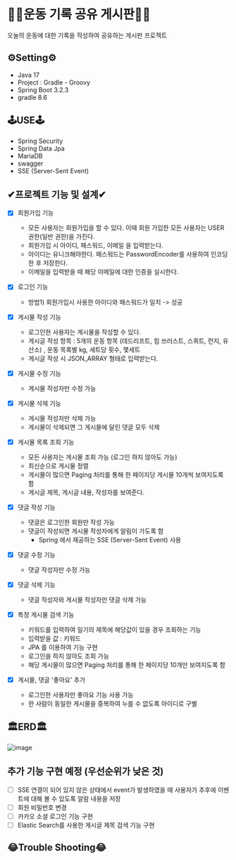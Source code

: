 # 🏃‍♂️운동 기록 공유 게시판🏃‍♂️

오늘의 운동에 대한 기록을 작성하여 공유하는 게시판 프로젝트

## ⚙Setting⚙
- Java 17
- Project : Gradle - Groovy
- Spring Boot 3.2.3
- gradle 8.6 

## 🕹USE🕹
- Spring Security
- Spring Data Jpa
- MariaDB
- swagger
- SSE (Server-Sent Event)

## ✔프로젝트 기능 및 설계✔
- [x] 회원가입 기능
    - 모든 사용자는 회원가입을 할 수 있다. 이때 회원 가입한 모든 사용자는 USER 권한(일반 권한)을 가진다.
    - 회원가입 시 아이디, 패스워드, 이메일 을 입력받는다.
    - 아이디는 유니크해야한다. 패스워드는 PasswordEncoder를 사용하여 인코딩 한 후 저장한다.
    - 이메일을 입력받을 때 해당 이메일에 대한 인증을 실시한다.

- [x] 로그인 기능
    - 방법1) 회원가입시 사용한 아이디와 패스워드가 일치 -> 성공

- [x] 게시물 작성 기능
    - 로그인한 사용자는 게시물을 작성할 수 있다.
    - 게시글 작성 항목 : 5개의 운동 항목 (데드리프트, 힙 쓰러스트, 스쿼트, 런지, 유산소) , 운동 목록별 kg, 세트당 횟수, 몇세트
    - 게시글 작성 시 JSON_ARRAY 형태로 입력받는다.

- [x] 게시물 수정 기능
    - 게시물 작성자만 수정 가능

- [x] 게시물 삭제 기능
    - 게시물 작성자만 삭제 가능
    - 게시물이 삭제되면 그 게시물에 달린 댓글 모두 삭제

- [x] 게시물 목록 조회 기능
    - 모든 사용자는 게시물 조회 가능 (로그인 하지 않아도 가능)
    - 최신순으로 게시물 정렬
    - 게시물이 많으면 Paging 처리를 통해 한 페이지당 게시물 10개씩 보여지도록 함
    - 게시글 제목, 게시글 내용, 작성자를 보여준다.

- [x] 댓글 작성 기능
    - 댓글은 로그인한 회원만 작성 가능
    - 댓글이 작성되면 게시물 작성자에게 알림이 가도록 함
        - Spring 에서 제공하는 SSE (Server-Sent Event) 사용

- [x] 댓글 수정 기능
    - 댓글 작성자만 수정 가능

- [x] 댓글 삭제 기능
    - 댓글 작성자와 게시물 작성자만 댓글 삭제 가능

- [x] 특정 게시물 검색 기능
    - 키워드를 입력하여 일기의 제목에 해당값이 있을 경우 조회하는 기능
    - 입력받을 값 : 키워드
    - JPA 를 이용하여 기능 구현
    - 로그인을 하지 않아도 조회 가능
    - 해당 게시물이 많으면 Paging 처리를 통해 한 페이지당 10개만 보여지도록 함

- [x] 게시물, 댓글 '좋아요' 추가
    - 로그인한 사용자만 좋아요 기능 사용 가능
    - 한 사람이 동일한 게시물을 중복하여 누를 수 없도록 아이디로 구별

## 🏛ERD🏛
![image](https://github.com/leejaeeun59357/exercise_board/assets/149572895/3703b401-7995-43e9-85f1-341d627310f6)



## 추가 기능 구현 예정 (우선순위가 낮은 것)
- [ ] SSE 연결이 되어 있지 않은 상태에서 event가 발생하였을 때 사용자가 추후에 이벤트에 대해 볼 수 있도록 알람 내용을 저장
- [ ] 회원 비밀번호 변경
- [ ] 카카오 소셜 로그인 기능 구현
- [ ] Elastic Search를 사용한 게시글 제목 검색 기능 구현

## 😂Trouble Shooting😂

